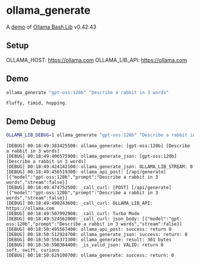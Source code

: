 # ollama_generate

A [demo](../README.md#demos) of [Ollama Bash Lib](https://github.com/attogram/ollama-bash-lib) v0.42.43

## Setup

OLLAMA_HOST: https://ollama.com
OLLAMA_LIB_API: https://ollama.com


## Demo

```bash
ollama_generate "gpt-oss:120b" "Describe a rabbit in 3 words"
```
```
Fluffy, timid, hopping.
```

## Demo Debug

```bash
OLLAMA_LIB_DEBUG=1 ollama_generate "gpt-oss:120b" "Describe a rabbit in 3 words"
```
```
[DEBUG] 00:18:49:383425500: ollama_generate: [gpt-oss:120b] [Describe a rabbit in 3 words]
[DEBUG] 00:18:49:406575900: ollama_generate_json: [gpt-oss:120b] [Describe a rabbit in 3 words]
[DEBUG] 00:18:49:424142100: ollama_generate_json: OLLAMA_LIB_STREAM: 0
[DEBUG] 00:18:49:456519300: ollama_api_post: [/api/generate] [{"model":"gpt-oss:120b","prompt":"Describe a rabbit in 3 words","stream":false}]
[DEBUG] 00:18:49:474752500: _call_curl: [POST] [/api/generate] [{"model":"gpt-oss:120b","prompt":"Describe a rabbit in 3 words","stream":false}]
[DEBUG] 00:18:49:490243600: _call_curl: OLLAMA_LIB_API: https://ollama.com
[DEBUG] 00:18:49:507992900: _call_curl: Turbo Mode
[DEBUG] 00:18:49:524562000: _call_curl: json_body: [{"model":"gpt-oss:120b","prompt":"Describe a rabbit in 3 words","stream":false}]
[DEBUG] 00:18:50:495567400: ollama_api_post: success: return 0
[DEBUG] 00:18:50:512924700: ollama_generate_json: success: return: 0
[DEBUG] 00:18:50:556371300: ollama_generate: result: 301 bytes
[DEBUG] 00:18:50:590384400: _is_valid_json: VALID: return 0
soft, swift, curious
[DEBUG] 00:18:50:629100700: ollama_generate: success: return: 0
```
